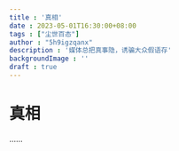 ```yaml
---
title : '真相'
date : 2023-05-01T16:30:00+08:00
tags : ["尘世百态"]
author : "5h9igzqanx"
description : '媒体总把真事隐，诱骗大众假语存'
backgroundImage : ''
draft : true
---
```


# 真相

……